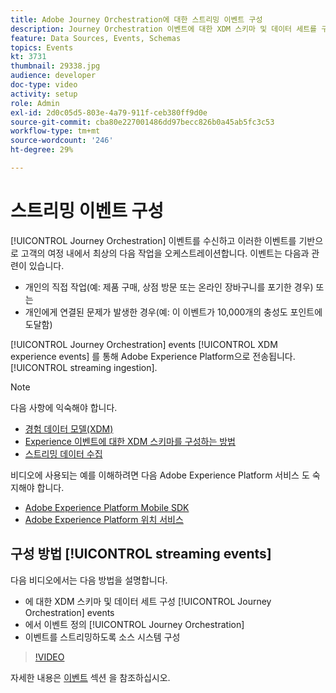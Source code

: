 ```yaml
---
title: Adobe Journey Orchestration에 대한 스트리밍 이벤트 구성
description: Journey Orchestration 이벤트에 대한 XDM 스키마 및 데이터 세트를 구성하고, Journey Orchestration에서 이벤트를 정의하며, 이벤트를 스트리밍하도록 소스 시스템을 구성하는 방법에 대해 알아봅니다.
feature: Data Sources, Events, Schemas
topics: Events
kt: 3731
thumbnail: 29338.jpg
audience: developer
doc-type: video
activity: setup
role: Admin
exl-id: 2d0c05d5-803e-4a79-911f-ceb380ff9d0e
source-git-commit: cba80e227001486dd97becc826b0a45ab5fc3c53
workflow-type: tm+mt
source-wordcount: '246'
ht-degree: 29%

---
```


# 스트리밍 이벤트 구성

[!UICONTROL Journey Orchestration] 이벤트를 수신하고 이러한 이벤트를 기반으로 고객의 여정 내에서 최상의 다음 작업을 오케스트레이션합니다. 이벤트는 다음과 관련이 있습니다.

* 개인의 직접 작업(예: 제품 구매, 상점 방문 또는 온라인 장바구니를 포기한 경우) 또는
* 개인에게 연결된 문제가 발생한 경우(예: 이 이벤트가 10,000개의 충성도 포인트에 도달함)

[!UICONTROL Journey Orchestration] events [!UICONTROL XDM experience events] 를 통해 Adobe Experience Platform으로 전송됩니다. [!UICONTROL streaming ingestion].

>[!NOTE]
>
>다음 사항에 익숙해야 합니다.
>
>* [경험 데이터 모델(XDM)](https://experienceleague.adobe.com/docs/platform-learn/tutorials/schemas/schemas-and-experience-data-model.html?lang=ko)
>* [Experience 이벤트에 대한 XDM 스키마를 구성하는 방법](https://experienceleague.adobe.com/docs/platform-learn/tutorials/schemas/create-schemas.html?lang=ko)
>* [스트리밍 데이터 수집](https://experienceleague.adobe.com/docs/platform-learn/tutorials/data-ingestion/understanding-streaming-ingestion.html?lang=en)
>
>비디오에 사용되는 예를 이해하려면 다음 Adobe Experience Platform 서비스 도 숙지해야 합니다.
>
>* [Adobe Experience Platform Mobile SDK](https://experienceleague.adobe.com/docs/platform-learn/data-collection/mobile-sdk/overview.html?lang=ko)
>* [Adobe Experience Platform 위치 서비스](https://experienceleague.adobe.com/docs/places/using/home.html?lang=ko-KR)


## 구성 방법 [!UICONTROL streaming events]

다음 비디오에서는 다음 방법을 설명합니다.

* 에 대한 XDM 스키마 및 데이터 세트 구성 [!UICONTROL Journey Orchestration] events
* 에서 이벤트 정의 [!UICONTROL Journey Orchestration]
* 이벤트를 스트리밍하도록 소스 시스템 구성

>[!VIDEO](https://video.tv.adobe.com/v/29338?quality=12&learn=on)

자세한 내용은 [이벤트](https://experienceleague.adobe.com/docs/journeys/using/events-journeys/about-events/about-events.html?lang=en) 섹션 을 참조하십시오.
